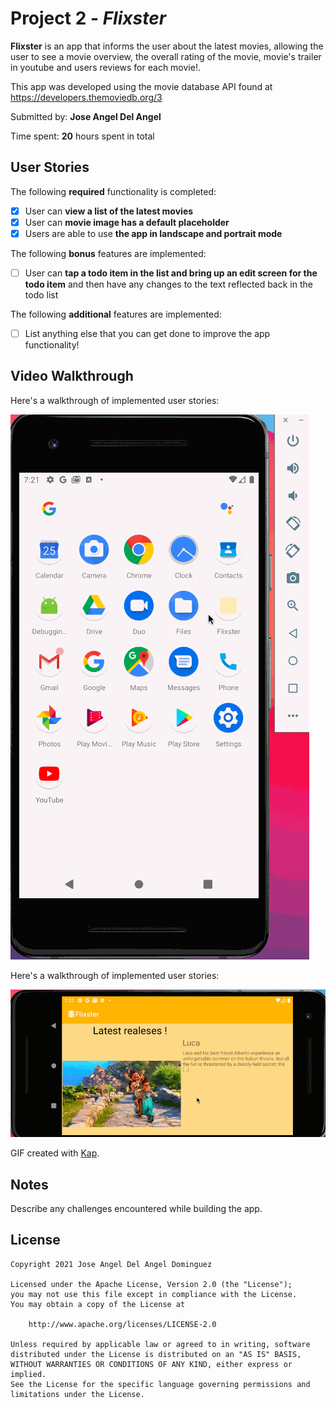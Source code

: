 # Project 2 - *Flixster*

**Flixster** is an app that informs the user about the latest movies, allowing the user to see a movie overview, the overall rating of the movie, movie's trailer in youtube and users reviews for each movie!.

This app was developed using the movie database API found at https://developers.themoviedb.org/3

Submitted by: **Jose Angel Del Angel**

Time spent: **20** hours spent in total

## User Stories

The following **required** functionality is completed:

* [x] User can **view a list of the latest movies**
* [x] User can **movie image has a default placeholder** 
* [x] Users are able to use **the app in landscape and portrait mode** 

The following **bonus** features are implemented:

* [ ] User can **tap a todo item in the list and bring up an edit screen for the todo item** and then have any changes to the text reflected back in the todo list

The following **additional** features are implemented:

* [ ] List anything else that you can get done to improve the app functionality!

## Video Walkthrough

Here's a walkthrough of implemented user stories:

<img src= 'walkthrough.gif' title='Video Walkthrough' width='' alt='Video Walkthrough' />


Here's a walkthrough of implemented user stories:

<img src= 'walkthrough2.gif' title='Video Walkthrough' width='' alt='Video Walkthrough' />

GIF created with [Kap](https://getkap.co/).

## Notes

Describe any challenges encountered while building the app.

## License

    Copyright 2021 Jose Angel Del Angel Dominguez

    Licensed under the Apache License, Version 2.0 (the "License");
    you may not use this file except in compliance with the License.
    You may obtain a copy of the License at

        http://www.apache.org/licenses/LICENSE-2.0

    Unless required by applicable law or agreed to in writing, software
    distributed under the License is distributed on an "AS IS" BASIS,
    WITHOUT WARRANTIES OR CONDITIONS OF ANY KIND, either express or implied.
    See the License for the specific language governing permissions and
    limitations under the License.
